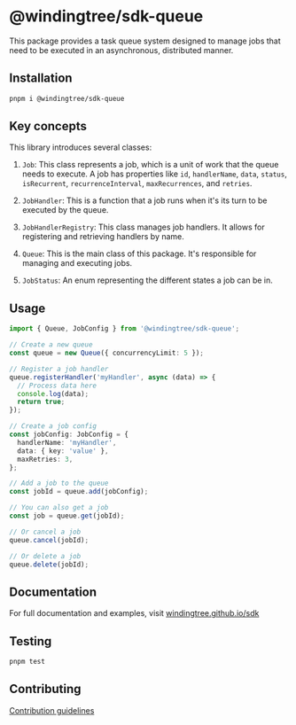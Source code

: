 # @windingtree/sdk-queue

This package provides a task queue system designed to manage jobs that need to be executed in an asynchronous, distributed manner.

## Installation

```bash
pnpm i @windingtree/sdk-queue
```

## Key concepts

This library introduces several classes:

1. `Job`: This class represents a job, which is a unit of work that the queue needs to execute. A job has properties like `id`, `handlerName`, `data`, `status`, `isRecurrent`, `recurrenceInterval`, `maxRecurrences`, and `retries`.

2. `JobHandler`: This is a function that a job runs when it's its turn to be executed by the queue.

3. `JobHandlerRegistry`: This class manages job handlers. It allows for registering and retrieving handlers by name.

4. `Queue`: This is the main class of this package. It's responsible for managing and executing jobs.

5. `JobStatus`: An enum representing the different states a job can be in.

## Usage

```typescript
import { Queue, JobConfig } from '@windingtree/sdk-queue';

// Create a new queue
const queue = new Queue({ concurrencyLimit: 5 });

// Register a job handler
queue.registerHandler('myHandler', async (data) => {
  // Process data here
  console.log(data);
  return true;
});

// Create a job config
const jobConfig: JobConfig = {
  handlerName: 'myHandler',
  data: { key: 'value' },
  maxRetries: 3,
};

// Add a job to the queue
const jobId = queue.add(jobConfig);

// You can also get a job
const job = queue.get(jobId);

// Or cancel a job
queue.cancel(jobId);

// Or delete a job
queue.delete(jobId);
```

## Documentation

For full documentation and examples, visit [windingtree.github.io/sdk](https://windingtree.github.io/sdk)

## Testing

```bash
pnpm test
```

## Contributing

[Contribution guidelines](https://windingtree.github.io/sdk/#/docs/contribution)
